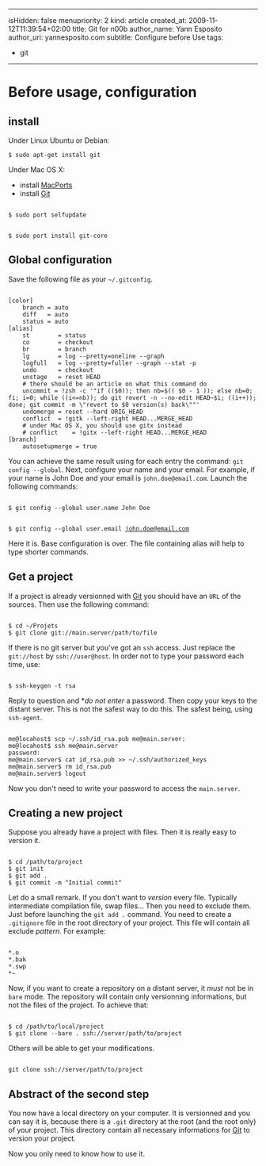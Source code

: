-----
isHidden:       false
menupriority:   2
kind:           article
created_at:     2009-11-12T11:39:54+02:00
title: Git for n00b
author_name: Yann Esposito
author_uri: yannesposito.com
subtitle: Configure before Use
tags:
  - git
-----

# Before usage, configuration

## install

Under Linux Ubuntu or Debian:

<div><code class="zsh">$ sudo apt-get install git</code></div>

Under Mac OS X:

* install [MacPorts](http://macports.org/install.php)
* install [Git][git]

<div><code class="zsh">
$ sudo port selfupdate

$ sudo port install git-core
</code></div>

## Global configuration

Save the following file as your `~/.gitconfig`.

<div><code class="zsh" file="gitconfig">
[color]
    branch = auto
    diff   = auto
    status = auto
[alias]
    st        = status
    co        = checkout
    br        = branch
    lg        = log --pretty=oneline --graph
    logfull   = log --pretty=fuller --graph --stat -p
    undo      = checkout
    unstage   = reset HEAD
    # there should be an article on what this command do
    uncommit = !zsh -c '"if (($0)); then nb=$(( $0 - 1 )); else nb=0; fi; i=0; while ((i<=nb)); do git revert -n --no-edit HEAD~$i; ((i++)); done; git commit -m \"revert to $0 version(s) back\""'
    undomerge = reset --hard ORIG_HEAD
	conflict  = !gitk --left-right HEAD...MERGE_HEAD
    # under Mac OS X, you should use gitx instead
	# conflict    = !gitx --left-right HEAD...MERGE_HEAD
[branch]
	autosetupmerge = true
</code></div>

You can achieve the same result using for each entry the command: `git config --global`. Next, configure your name and your email. For example, if your name is John Doe and your email is `john.doe@email.com`. Launch the following commands:

<div><code class="zsh">
$ git config --global user.name John Doe

$ git config --global user.email john.doe@email.com
</code></div>

Here it is. Base configuration is over. The file containing alias will help to type shorter commands.

## Get a project

If a project is already versionned with [Git][git] you should have an `URL` of the sources. Then use the following command:

<div><code class="zsh">
$ cd ~/Projets
$ git clone git://main.server/path/to/file
</code></div>

If there is no git server but you've got an `ssh` access. Just replace the `git://host` by `ssh://user@host`. In order not to type your password each time, use:

<div><code class="zsh">
$ ssh-keygen -t rsa
</code></div>

Reply to question and **do not enter* a password. Then copy your keys to the distant server. This is not the safest way to do this. The safest being, using `ssh-agent`.

<div><code class="zsh">
me@locahost$ scp ~/.ssh/id_rsa.pub me@main.server:
me@locahost$ ssh me@main.server
password:
me@main.server$ cat id_rsa.pub >> ~/.ssh/authorized_keys
me@main.server$ rm id_rsa.pub
me@main.server$ logout
</code></div>

Now you don't need to write your password to access the `main.server`.

## Creating a new project

Suppose you already have a project with files. Then it is really easy to version it.

<div><code class="zsh">
$ cd /path/to/project
$ git init
$ git add .
$ git commit -m "Initial commit"
</code></div>

Let do a small remark. If you don't want to *version* every file. Typically intermediate compilation file, swap files... Then you need to exclude them. Just before launching the `git add .` command. You need to create a `.gitignore` file in the root directory of your project. This file will contain all exclude *pattern*. For example:

<div><code class="zsh">
*.o
*.bak
*.swp
*~
</code></div>

Now, if you want to create a repository on a distant server, it *must* not be in `bare` mode. The repository will contain only versionning informations, but not the files of the project. To achieve that:

<div><code class="zsh">
$ cd /path/to/local/project
$ git clone --bare . ssh://server/path/to/project
</code></div>

Others will be able to get your modifications.

<div><code class="zsh">
git clone ssh://server/path/to/project
</code></div>

## Abstract of the second step

You now have a local directory on your computer. It is versionned and you can say it is, because there is a `.git` directory at the root (and the root only) of your project. This directory contain all necessary informations for [Git][git] to version your project.

Now you only need to know how to use it.

[git]: http://git-scm.org "Git"
